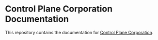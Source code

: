 # Control Plane Corporation Documentation

This repository contains the documentation for [Control Plane Corporation](https://controlplane.com).
